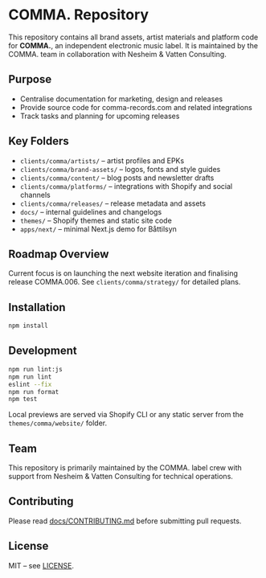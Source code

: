 # COMMA. Repository

This repository contains all brand assets, artist materials and platform code for **COMMA.**, an independent electronic music label. It is maintained by the COMMA. team in collaboration with Nesheim & Vatten Consulting.

## Purpose
- Centralise documentation for marketing, design and releases
- Provide source code for comma-records.com and related integrations
- Track tasks and planning for upcoming releases

## Key Folders
- `clients/comma/artists/` – artist profiles and EPKs
- `clients/comma/brand-assets/` – logos, fonts and style guides
- `clients/comma/content/` – blog posts and newsletter drafts
- `clients/comma/platforms/` – integrations with Shopify and social channels
- `clients/comma/releases/` – release metadata and assets
- `docs/` – internal guidelines and changelogs
- `themes/` – Shopify themes and static site code
- `apps/next/` – minimal Next.js demo for Båttilsyn

## Roadmap Overview
Current focus is on launching the next website iteration and finalising release COMMA.006. See `clients/comma/strategy/` for detailed plans.

## Installation
```bash
npm install
```

## Development
```bash
npm run lint:js
npm run lint
eslint --fix
npm run format
npm test
```
Local previews are served via Shopify CLI or any static server from the `themes/comma/website/` folder.

## Team
This repository is primarily maintained by the COMMA. label crew with support from Nesheim & Vatten Consulting for technical operations.

## Contributing
Please read [docs/CONTRIBUTING.md](docs/CONTRIBUTING.md) before submitting pull requests.

## License
MIT – see [LICENSE](LICENSE).
